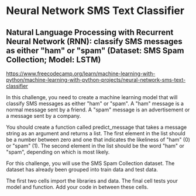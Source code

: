 # Neural Network SMS Text Classifier
## Natural Language Processing with Recurrent Neural Network (RNN): classify SMS messages as either "ham" or "spam" (Dataset: SMS Spam Collection; Model: LSTM)
https://www.freecodecamp.org/learn/machine-learning-with-python/machine-learning-with-python-projects/neural-network-sms-text-classifier

In this challenge, you need to create a machine learning model that will classify SMS messages as either "ham" or "spam". A "ham" message is a normal message sent by a friend. A "spam" message is an advertisement or a message sent by a company.

You should create a function called predict_message that takes a message string as an argument and returns a list. The first element in the list should be a number between zero and one that indicates the likeliness of "ham" (0) or "spam" (1). The second element in the list should be the word "ham" or "spam", depending on which is most likely.

For this challenge, you will use the SMS Spam Collection dataset. The dataset has already been grouped into train data and test data.

The first two cells import the libraries and data. The final cell tests your model and function. Add your code in between these cells.
